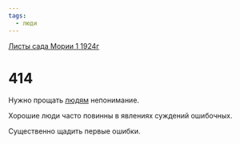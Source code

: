```yaml
---
tags:
  - люди
---
```


[Листы сада Мории 1 1924г](/agni/1924)

# 414
Нужно прощать [людям](/tag/#люди) непонимание.   

Хорошие люди часто повинны в явлениях суждений ошибочных.   

Существенно щадить первые ошибки.   


